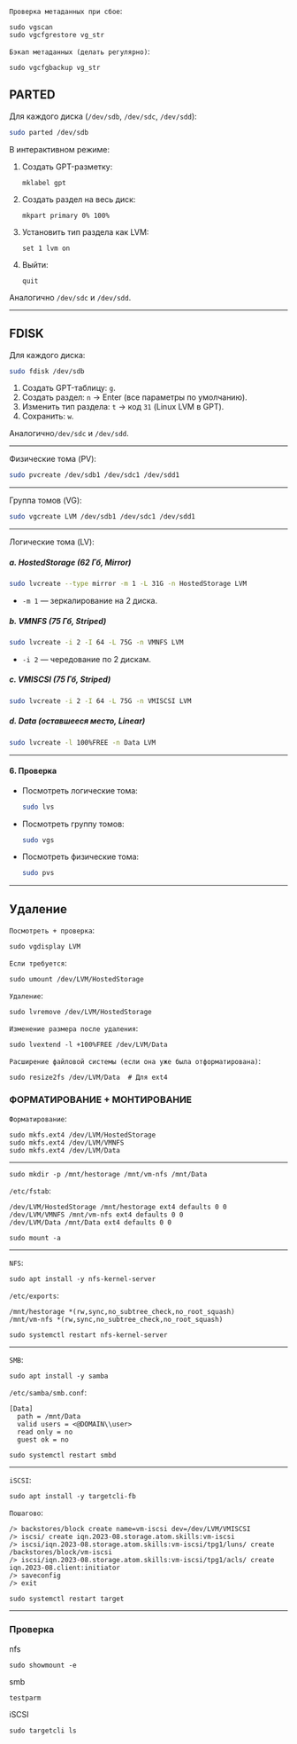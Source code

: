`Проверка метаданных при сбое`:
```
sudo vgscan
sudo vgcfgrestore vg_str
```

`Бэкап метаданных (делать регулярно)`:
```
sudo vgcfgbackup vg_str
```

## PARTED

Для каждого диска (`/dev/sdb`, `/dev/sdc`, `/dev/sdd`):
```bash
sudo parted /dev/sdb
```
В интерактивном режиме:
1. Создать GPT-разметку:
   ```plaintext
   mklabel gpt
   ```
2. Создать раздел на весь диск:
   ```plaintext
   mkpart primary 0% 100%
   ```
3. Установить тип раздела как LVM:
   ```plaintext
   set 1 lvm on
   ```
4. Выйти:
   ```plaintext
   quit
   ```
Аналогично `/dev/sdc` и `/dev/sdd`.

---

## FDISK
Для каждого диска:
```bash
sudo fdisk /dev/sdb
```
1. Создать GPT-таблицу: `g`.
2. Создать раздел: `n` → Enter (все параметры по умолчанию).
3. Изменить тип раздела: `t` → код `31` (Linux LVM в GPT).
4. Сохранить: `w`.

Аналогично`/dev/sdc` и `/dev/sdd`.

---

Физические тома (PV):
```bash
sudo pvcreate /dev/sdb1 /dev/sdc1 /dev/sdd1
```

---

Группа томов (VG):
```bash
sudo vgcreate LVM /dev/sdb1 /dev/sdc1 /dev/sdd1
```

---

Логические тома (LV):
##### a. **HostedStorage** (62 Гб, Mirror)
```bash
sudo lvcreate --type mirror -m 1 -L 31G -n HostedStorage LVM
```
- `-m 1` — зеркалирование на 2 диска.

##### b. **VMNFS** (75 Гб, Striped)
```bash
sudo lvcreate -i 2 -I 64 -L 75G -n VMNFS LVM
```
- `-i 2` — чередование по 2 дискам.

##### c. **VMISCSI** (75 Гб, Striped)
```bash
sudo lvcreate -i 2 -I 64 -L 75G -n VMISCSI LVM
```

##### d. **Data** (оставшееся место, Linear)
```bash
sudo lvcreate -l 100%FREE -n Data LVM
```

---

#### **6. Проверка**
- Посмотреть логические тома:
  ```bash
  sudo lvs
  ```
- Посмотреть группу томов:
  ```bash
  sudo vgs
  ```
- Посмотреть физические тома:
  ```bash
  sudo pvs
  ```
---

## Удаление

`Посмотреть + проверка`:
```
sudo vgdisplay LVM
```

`Если требуется`:
```
sudo umount /dev/LVM/HostedStorage
```

`Удаление`:
```
sudo lvremove /dev/LVM/HostedStorage
```

`Изменение размера после удаления`:
```
sudo lvextend -l +100%FREE /dev/LVM/Data
```

`Расширение файловой системы (если она уже была отформатирована)`:
```
sudo resize2fs /dev/LVM/Data  # Для ext4
```

### ФОРМАТИРОВАНИЕ + МОНТИРОВАНИЕ

`Форматирование`:
```
sudo mkfs.ext4 /dev/LVM/HostedStorage
sudo mkfs.ext4 /dev/LVM/VMNFS
sudo mkfs.ext4 /dev/LVM/Data
```
---
```
sudo mkdir -p /mnt/hestorage /mnt/vm-nfs /mnt/Data
```
`/etc/fstab`:
```
/dev/LVM/HostedStorage /mnt/hestorage ext4 defaults 0 0
/dev/LVM/VMNFS /mnt/vm-nfs ext4 defaults 0 0
/dev/LVM/Data /mnt/Data ext4 defaults 0 0
```
```
sudo mount -a
```
---
`NFS`:
```
sudo apt install -y nfs-kernel-server
```
`/etc/exports`:
```
/mnt/hestorage *(rw,sync,no_subtree_check,no_root_squash)
/mnt/vm-nfs *(rw,sync,no_subtree_check,no_root_squash)
```
```
sudo systemctl restart nfs-kernel-server
```
---
`SMB`:
```
sudo apt install -y samba
```
`/etc/samba/smb.conf`:
```
[Data]
  path = /mnt/Data
  valid users = <@DOMAIN\\user> 
  read only = no
  guest ok = no
```
```
sudo systemctl restart smbd
```
---
`iSCSI`:
```
sudo apt install -y targetcli-fb
```
`Пошагово`:
```
/> backstores/block create name=vm-iscsi dev=/dev/LVM/VMISCSI
/> iscsi/ create iqn.2023-08.storage.atom.skills:vm-iscsi
/> iscsi/iqn.2023-08.storage.atom.skills:vm-iscsi/tpg1/luns/ create /backstores/block/vm-iscsi
/> iscsi/iqn.2023-08.storage.atom.skills:vm-iscsi/tpg1/acls/ create iqn.2023-08.client:initiator
/> saveconfig
/> exit
```
```
sudo systemctl restart target
```
---
### Проверка
nfs
```
sudo showmount -e
```
smb
```
testparm 
```
iSCSI
```
sudo targetcli ls
```
